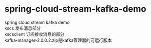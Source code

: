 # spring-cloud-stream-kafka-demo
spring cloud stream kafka demo<br/>
kscs 发布消息部分<br/>
kscsclient 订阅接收消息的部分<br/>
kafka-manager-2.0.0.2.zip是kafka管理器的可运行版本<br/>

